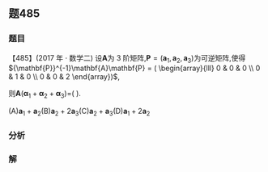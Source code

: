 ## 题485
### 题目
【485】(2017 年 · 数学二) 设$\mathbf{A}$为 3 阶矩阵,$\mathbf{P} = ( {{\mathbf{a}}_{1},{\mathbf{a}}_{2},{\mathbf{a}}_{3}})$为可逆矩阵,使得${\mathbf{P}}^{-1}\mathbf{A}\mathbf{P} = ( \begin{array}{lll} 0 & 0 & 0 \\  0 & 1 & 0 \\  0 & 0 & 2 \end{array})$,

则$\mathbf{A}( {{\mathbf{\alpha }}_{1} + {\mathbf{\alpha }}_{2} + {\mathbf{\alpha }}_{3}})  =$( ).

(A)${\mathbf{a}}_{1} + {\mathbf{a}}_{2}$(B)${\mathbf{a}}_{2} + 2{\mathbf{a}}_{3}$(C)${\mathbf{a}}_{2} + {\mathbf{a}}_{3}$(D)${\mathbf{a}}_{1} + 2{\mathbf{a}}_{2}$
### 分析

### 解